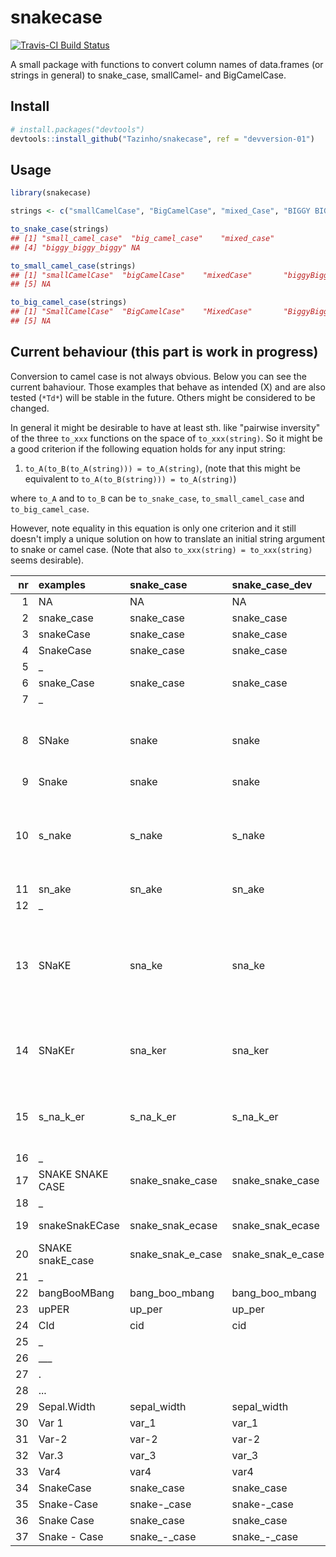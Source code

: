 snakecase
================

[![Travis-CI Build Status](https://travis-ci.org/Tazinho/snakecase.svg?branch=master)](https://travis-ci.org/Tazinho/snakecase)

A small package with functions to convert column names of data.frames (or strings in general) to snake\_case, smallCamel- and BigCamelCase.

Install
-------

``` r
# install.packages("devtools")
devtools::install_github("Tazinho/snakecase", ref = "devversion-01")
```

Usage
-----

``` r
library(snakecase)

strings <- c("smallCamelCase", "BigCamelCase", "mixed_Case", "BIGGY BIGGY BIGGY", NA)

to_snake_case(strings)
## [1] "small_camel_case"  "big_camel_case"    "mixed_case"       
## [4] "biggy_biggy_biggy" NA

to_small_camel_case(strings)
## [1] "smallCamelCase"  "bigCamelCase"    "mixedCase"       "biggyBiggyBiggy"
## [5] NA

to_big_camel_case(strings)
## [1] "SmallCamelCase"  "BigCamelCase"    "MixedCase"       "BiggyBiggyBiggy"
## [5] NA
```

Current behaviour (this part is work in progress)
-------------------------------------------------

Conversion to camel case is not always obvious. Below you can see the current bahaviour. Those examples that behave as intended (X) and are also tested (`*Td*`) will be stable in the future. Others might be considered to be changed.

In general it might be desirable to have at least sth. like "pairwise inversity" of the three `to_xxx` functions on the space of `to_xxx(string)`. So it might be a good criterion if the following equation holds for any input string:

1.  `to_A(to_B(to_A(string))) = to_A(string)`, (note that this might be equivalent to `to_A(to_B(string))) = to_A(string)`)

where `to_A` and to `to_B` can be `to_snake_case`, `to_small_camel_case` and `to_big_camel_case`.

However, note equality in this equation is only one criterion and it still doesn't imply a unique solution on how to translate an initial string argument to snake or camel case. (Note that also `to_xxx(string) = to_xxx(string)` seems desirable).

|   nr| examples          | snake\_case          | snake\_case\_dev     | smallCamelCase | As intended?                                                                                                                          |
|----:|:------------------|:---------------------|:---------------------|:---------------|:--------------------------------------------------------------------------------------------------------------------------------------|
|    1| NA                | NA                   | NA                   | NA             | X, \*Td\*                                                                                                                             |
|    2| snake\_case       | snake\_case          | snake\_case          | snakeCase      | X, \*Td\*                                                                                                                             |
|    3| snakeCase         | snake\_case          | snake\_case          | snakeCase      | X, \*Td\*                                                                                                                             |
|    4| SnakeCase         | snake\_case          | snake\_case          | snakeCase      | X, \*Td\*                                                                                                                             |
|    5| \_                |                      |                      |                |                                                                                                                                       |
|    6| snake\_Case       | snake\_case          | snake\_case          | snakeCase      | X, \*Td\*                                                                                                                             |
|    7| \_                |                      |                      |                |                                                                                                                                       |
|    8| SNake             | snake                | snake                | snake          | ? would be ok, but maybe sn\_ake or s\_nake...-&gt; must be s\_nake, because of 10                                                    |
|    9| Snake             | snake                | snake                | snake          | X, \*Td\*                                                                                                                             |
|   10| s\_nake           | s\_nake              | s\_nake              | sNake          | X, \*Td\* this one is correct, but it implies that 8 has to be translated to s\_nake (otherwise the equation above does not hold)     |
|   11| sn\_ake           | sn\_ake              | sn\_ake              | snAke          | X, \*Td\*                                                                                                                             |
|   12| \_                |                      |                      |                |                                                                                                                                       |
|   13| SNaKE             | sna\_ke              | sna\_ke              | snaKe          | ? the equation holds, but...hm.., better s\_na\_ke (would be consistent with 8 and 10 and still allow for capital letter stuff below) |
|   14| SNaKEr            | sna\_ker             | sna\_ker             | snaKer         | ? the equation holds, but better s\_na\_k\_er, to be consistent with changes (8,10,13)                                                |
|   15| s\_na\_k\_er      | s\_na\_k\_er         | s\_na\_k\_er         | sNaKEr         | X, \*Td\* (the equation will also hold for this one, with a change to 14)                                                             |
|   16| \_                |                      |                      |                |                                                                                                                                       |
|   17| SNAKE SNAKE CASE  | snake\_snake\_case   | snake\_snake\_case   | snakeSnakeCase | X \*Td\*                                                                                                                              |
|   18| \_                |                      |                      |                |                                                                                                                                       |
|   19| snakeSnakECase    | snake\_snak\_ecase   | snake\_snak\_ecase   | snakeSnakEcase | ? should be snake\_snak\_e\_case                                                                                                      |
|   20| SNAKE snakE\_case | snake\_snak\_e\_case | snake\_snak\_e\_case | snakeSnakECase | \_ ?                                                                                                                                  |
|   21| \_                |                      |                      |                |                                                                                                                                       |
|   22| bangBooMBang      | bang\_boo\_mbang     | bang\_boo\_mbang     | bangBooMbang   | \_ X                                                                                                                                  |
|   23| upPER             | up\_per              | up\_per              | upPer          | \_ X                                                                                                                                  |
|   24| CId               | cid                  | cid                  | cid            | \_ ? (maybe c\_id)                                                                                                                    |
|   25| \_                |                      |                      |                | \_ ?                                                                                                                                  |
|   26| \_\_\_            |                      |                      |                | \_ ?                                                                                                                                  |
|   27| .                 |                      |                      |                | \_ ?                                                                                                                                  |
|   28| ...               |                      |                      |                | \_ ?                                                                                                                                  |
|   29| Sepal.Width       | sepal\_width         | sepal\_width         | sepalWidth     | \_ X                                                                                                                                  |
|   30| Var 1             | var\_1               | var\_1               | var1           | \_ ? (maybe var1)                                                                                                                     |
|   31| Var-2             | var-2                | var-2                | var-2          | \_ ?                                                                                                                                  |
|   32| Var.3             | var\_3               | var\_3               | var3           | \_ ? (maybe var3)                                                                                                                     |
|   33| Var4              | var4                 | var4                 | var4           | \_ X                                                                                                                                  |
|   34| SnakeCase         | snake\_case          | snake\_case          | snakeCase      |                                                                                                                                       |
|   35| Snake-Case        | snake-\_case         | snake-\_case         | snake-Case     |                                                                                                                                       |
|   36| Snake Case        | snake\_case          | snake\_case          | snakeCase      |                                                                                                                                       |
|   37| Snake - Case      | snake\_-\_case       | snake\_-\_case       | snake-Case     |                                                                                                                                       |
